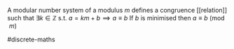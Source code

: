 A modular number system of a modulus $m$ defines a congruence [[relation]] such that $\exists k \in \mathbb Z \text{ s.t. } a = km + b \implies a \equiv b$
If $b$ is minimised then $a \equiv b \pmod m$

#discrete-maths